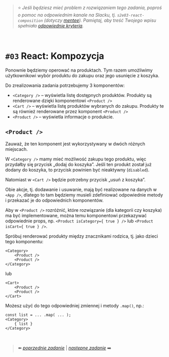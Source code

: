 > :star: _Jeśli będziesz mieć problem z rozwiązaniem tego zadania, poproś o pomoc na odpowiednim kanale na Slacku, tj. `s2e03-react-composition` (dotyczy [mentee](https://devmentor.pl/mentoring-javascript/)). Pamiętaj, aby treść Twojego wpisu spełniała [odpowiednie kryteria](https://devmentor.pl/jak-prosic-o-pomoc/)._

&nbsp;

# `#03` React: Kompozycja

Ponownie będziemy operować na produktach. Tym razem umożliwimy użytkownikowi wybór produktu do zakupu oraz jego usunięcie z koszyka.

Do zrealizowania zadania potrzebujemy 3 komponentów:

- `<Category />` – wyświetla listę dostępnych produktów. Produkty są renderowane dzięki komponentowi `<Product />`
- `<Cart />` – wyświetla listę produktów wybranych do zakupu. Produkty te są również renderowane przez komponent `<Product />`
- `<Product />` – wyświetla informacje o produkcie.

## `<Product />`

Zauważ, że ten komponent jest wykorzystywany w dwóch różnych miejscach.

W `<Category />` mamy mieć możliwość zakupu tego produktu, więc przydałby się przycisk „dodaj do koszyka”. Jeśli ten produkt został już dodany do koszyka, to przycisk powinien być nieaktywny (`disabled`).

Natomiast w `<Cart />` będzie potrzebny przycisk „usuń z koszyka”.

Obie akcje, tj. dodawanie i usuwanie, mają być realizowane na danych w `<App />`, dlatego to tam będziemy musieli zdefiniować odpowiednie metody i przekazać je do odpowiednich komponentów.

Aby w `<Product />` rozróżnić, które rozwiązanie (dla kategorii czy koszyka) ma być implementowane, można temu komponentowi przekazywać odpowiednie props, np. `<Product isCategory={ true } />` lub `<Product isCart={ true } />`.

Spróbuj renderować produkty między znacznikami rodzica, tj. jako dzieci tego komponentu:

```
<Category>
    <Product />
    <Product />
</Category>
```

lub

```
<Cart>
    <Product />
    <Product />
</Cart>
```

Możesz użyć do tego odpowiedniej zmiennej i metody `.map()`, np.:

```
const list = ... .map( ... );
<Category>
    { list }
</Category>
```

&nbsp;

> :arrow_left: [_poprzednie zadanie_](./../02) | [_następne zadanie_](./../04) :arrow_right:
